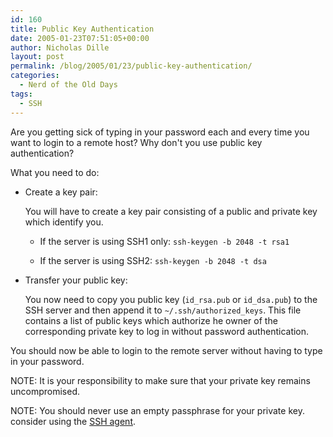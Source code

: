 ```yaml
---
id: 160
title: Public Key Authentication
date: 2005-01-23T07:51:05+00:00
author: Nicholas Dille
layout: post
permalink: /blog/2005/01/23/public-key-authentication/
categories:
  - Nerd of the Old Days
tags:
  - SSH
---
```

Are you getting sick of typing in your password each and every time you want to login to a remote host? Why don't you use public key authentication?<!--more-->

What you need to do:

* Create a key pair:

  You will have to create a key pair consisting of a public and private key which identify you.

  - If the server is using SSH1 only: `ssh-keygen -b 2048 -t rsa1`

  - If the server is using SSH2: `ssh-keygen -b 2048 -t dsa`

* Transfer your public key:

  You now need to copy you public key (`id_rsa.pub` or `id_dsa.pub`) to the SSH server and then append it to `~/.ssh/authorized_keys`. This file contains a list of public keys which authorize he owner of the corresponding private key to log in without password authentication.

You should now be able to login to the remote server without having to type in your password.

NOTE: It is your responsibility to make sure that your private key remains uncompromised.

NOTE: You should never use an empty passphrase for your private key. consider using the [SSH agent](/blog/2005/11/27/ssh-agent/).